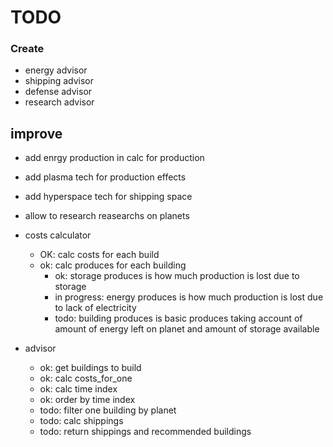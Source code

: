 # TODO

### Create

- energy advisor
- shipping advisor
- defense advisor
- research advisor

## improve

- add enrgy production in calc for production
- add plasma tech for production effects
- add hyperspace tech for shipping space
- allow to research reasearchs on planets

- costs calculator
  - OK: calc costs for each build
  - ok: calc produces for each building
    - ok: storage produces is how much production is lost due to storage
    - in progress: energy produces is how much production is lost due to lack of electricity
    - todo: building produces is basic produces taking account of amount of energy left on planet and amount of storage available
- advisor
  - ok: get buildings to build
  - ok: calc costs_for_one
  - ok: calc time index
  - ok: order by time index
  - todo: filter one building by planet
  - todo: calc shippings
  - todo: return shippings and recommended buildings
